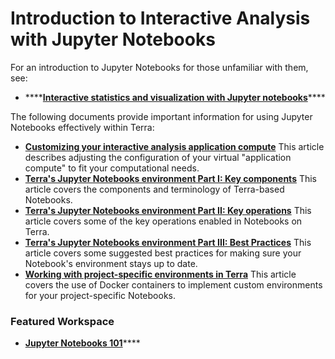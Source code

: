 # Introduction to Interactive Analysis with Jupyter Notebooks

For an introduction to Jupyter Notebooks for those unfamiliar with them, see:

*  ****[**Interactive statistics and visualization with Jupyter notebooks**](https://support.terra.bio/hc/en-us/articles/360024898671-Interactive-statistics-and-visualization-with-Jupyter-notebooks)\*\*\*\*

The following documents provide important information for using Jupyter Notebooks effectively within Terra:

* [**Customizing your interactive analysis application compute**](https://support.terra.bio/hc/en-us/articles/360038125912) This article describes adjusting the configuration of your virtual "application compute" to fit your computational needs.
* [**Terra's Jupyter Notebooks environment Part I: Key components**](https://support.terra.bio/hc/en-us/search/click?data=BAh7CjoHaWRsKwjvrUvTUwA6CXR5cGVJIgxhcnRpY2xlBjoGRVQ6CHVybEkieWh0dHBzOi8vc3VwcG9ydC50ZXJyYS5iaW8vaGMvZW4tdXMvYXJ0aWNsZXMvMzYwMDI3MjM3ODcxLVRlcnJhLXMtSnVweXRlci1Ob3RlYm9va3MtZW52aXJvbm1lbnQtUGFydC1JLUtleS1jb21wb25lbnRzBjsHVDoOc2VhcmNoX2lkSSIpZTIwOTVkYjgtZmMyMS00MDUxLThmNzgtOTFkMzc2NTI5YTE3BjsHRjoJcmFua2kG--98cfe11c702494ccba7cc99587bcc9ef7aaa78fd) This article covers the components and terminology of Terra-based Notebooks.
* [**Terra's Jupyter Notebooks environment Part II: Key operations**](https://support.terra.bio/hc/en-us/search/click?data=BAh7CjoHaWRsKwikUUnTUwA6CXR5cGVJIgxhcnRpY2xlBjoGRVQ6CHVybEkiemh0dHBzOi8vc3VwcG9ydC50ZXJyYS5iaW8vaGMvZW4tdXMvYXJ0aWNsZXMvMzYwMDI3MDgzMTcyLVRlcnJhLXMtSnVweXRlci1Ob3RlYm9va3MtZW52aXJvbm1lbnQtUGFydC1JSS1LZXktb3BlcmF0aW9ucwY7B1Q6DnNlYXJjaF9pZEkiKWUyMDk1ZGI4LWZjMjEtNDA1MS04Zjc4LTkxZDM3NjUyOWExNwY7B0Y6CXJhbmtpCA%3D%3D--c1a47e6a22bf406bac81ce62e105885c7de890a8) This article covers some of the key operations enabled in Notebooks on Terra.
* [**Terra's Jupyter Notebooks environment Part III: Best Practices**](https://support.terra.bio/hc/en-us/search/click?data=BAh7CjoHaWRsKwjsmLnTUwA6CXR5cGVJIgxhcnRpY2xlBjoGRVQ6CHVybEkie2h0dHBzOi8vc3VwcG9ydC50ZXJyYS5iaW8vaGMvZW4tdXMvYXJ0aWNsZXMvMzYwMDM0NDQxNDUyLVRlcnJhLXMtSnVweXRlci1Ob3RlYm9va3MtZW52aXJvbm1lbnQtUGFydC1JSUktQmVzdC1QcmFjdGljZXMGOwdUOg5zZWFyY2hfaWRJIillMjA5NWRiOC1mYzIxLTQwNTEtOGY3OC05MWQzNzY1MjlhMTcGOwdGOglyYW5raQc%3D--088265ad4fc781767ae7b45c3f9cff2d699b6cc9) This article covers some suggested best practices for making sure your Notebook's environment stays up to date.
* [**Working with project-specific environments in Terra**](https://support.terra.bio/hc/en-us/articles/360037269472-Working-with-project-specific-environments-in-Terra) This article covers the use of Docker containers to implement custom environments for your project-specific Notebooks.

### Featured Workspace

* [**Jupyter Notebooks 101**](https://terra.biodatacatalyst.nhlbi.nih.gov/#workspaces/help-gatk/Jupyter%20Notebooks%20101)\*\*\*\*

